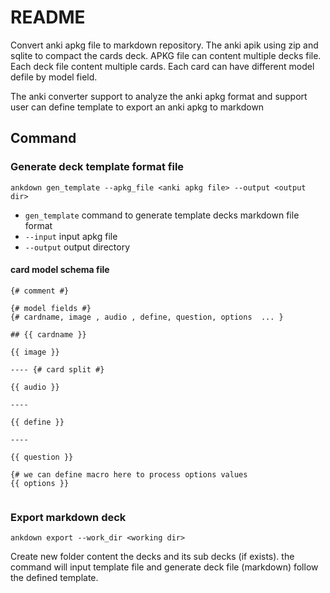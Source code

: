 # README

Convert anki apkg file to markdown repository. The anki apik using zip and sqlite to compact the cards deck. APKG file
can content multiple decks file. Each deck file content multiple cards. Each card can have different model defile by
model field.

The anki converter support to analyze the anki apkg format and support user can define template to export an anki apkg
to markdown

## Command

### Generate deck template format file

```shell
ankdown gen_template --apkg_file <anki apkg file> --output <output dir> 
```

* `gen_template` command to generate template decks markdown file format
* `--input` input apkg file
* `--output` output directory

#### card model schema file

```jinja2
{# comment #} 

{# model fields #} 
{# cardname, image , audio , define, question, options  ... } 

## {{ cardname }} 

{{ image }}

---- {# card split #}

{{ audio }} 

---- 

{{ define }} 

----

{{ question }} 

{# we can define macro here to process options values 
{{ options }} 


```

### Export markdown deck

```shell
ankdown export --work_dir <working dir> 
```

Create new folder content the decks and its sub decks (if exists). the command will input template file and generate
deck file (markdown) follow the defined template. 






